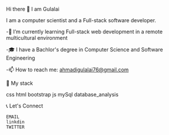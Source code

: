 Hi there 👋 I am Gulalai 

 I am a computer scientist and a Full-stack software developer.

-🌱 I’m currently learning Full-stack web development in a remote multicultural environment

-🎓 I have a Bachlor's degree in Computer Science and Software Engineering

-📫 How to reach me: ahmadigulalai76@gmail.com

 💫 My stack

   css
   html 
   bootstrap 
   js 
   mySql
   database_analysis

 📞 Let's Connect

    EMAIL 
    linkdin 
    TWITTER

